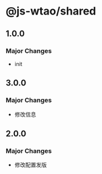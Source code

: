 # @js-wtao/shared

## 1.0.0

### Major Changes

- init

## 3.0.0

### Major Changes

- 修改信息

## 2.0.0

### Major Changes

- 修改配置发版
